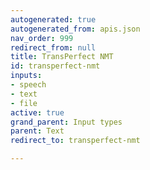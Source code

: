 ```yaml
---
autogenerated: true
autogenerated_from: apis.json
nav_order: 999
redirect_from: null
title: TransPerfect NMT
id: transperfect-nmt
inputs:
- speech
- text
- file
active: true
grand_parent: Input types
parent: Text
redirect_to: transperfect-nmt

---
```


